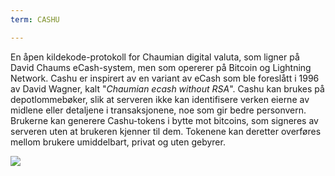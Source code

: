 ```yaml
---
term: CASHU

---
```

En åpen kildekode-protokoll for Chaumian digital valuta, som ligner på David Chaums eCash-system, men som opererer på Bitcoin og Lightning Network. Cashu er inspirert av en variant av eCash som ble foreslått i 1996 av David Wagner, kalt "*Chaumian ecash without RSA*". Cashu kan brukes på depotlommebøker, slik at serveren ikke kan identifisere verken eierne av midlene eller detaljene i transaksjonene, noe som gir bedre personvern. Brukerne kan generere Cashu-tokens i bytte mot bitcoins, som signeres av serveren uten at brukeren kjenner til dem. Tokenene kan deretter overføres mellom brukere umiddelbart, privat og uten gebyrer.

![](../../dictionnaire/assets/52.webp)